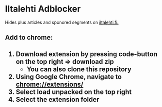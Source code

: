 <h1>Iltalehti Adblocker</h1>

<p>Hides plus articles and sponored segments on <a href="https://www.iltalehti.fi/">iltalehti.fi.</a></p>

<h2>Add to chrome:<h2>

1. Download extension by pressing code-button on the top right => download zip
   - You can also clone this repository
2. Using Google Chrome, navigate to [chrome://extensions/](chrome://extensions/)
3. Select load unpacked on the top right
4. Select the extension folder
